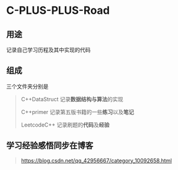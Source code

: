 # C-PLUS-PLUS-Road
## 用途
记录自己学习历程及其中实现的代码
## 组成
三个文件夹分别是
> C++DataStruct 记录**数据结构与算法**的实现
> 
> C++primer 记录第五版书籍的一些**练习**以及**笔记**
> 
> LeetcodeC++ 记录刷题的**代码**及**经验**
> 

## 学习经验感悟同步在博客
> https://blog.csdn.net/qq_42956667/category_10092658.html
